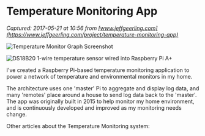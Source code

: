 # Temperature Monitoring App

_Captured: 2017-05-21 at 10:56 from [www.jeffgeerling.com](https://www.jeffgeerling.com/project/temperature-monitoring-app)_

![Temperature Monitor Graph Screenshot](https://www.jeffgeerling.com/sites/jeffgeerling.com/files/styles/project-thumbnail/public/images/temperature-monitor-screenshot.png?itok=IYZ5KoI7)

![DS18B20 1-wire temperature sensor wired into Raspberry Pi A+](https://www.jeffgeerling.com/sites/jeffgeerling.com/files/styles/project-thumbnail/public/images/temperature-sensor-ds18b20-pi-aplus.jpg?itok=Ja3jmREr)

I've created a Raspberry Pi-based temperature monitoring application to power a network of temperature and environmental monitors in my home.

The architecture uses one 'master' Pi to aggregate and display log data, and many 'remotes' place around a house to send log data back to the 'master'. The app was originally built in 2015 to help monitor my home environment, and is continuously developed and improved as my monitoring needs change.

Other articles about the Temperature Monitoring system:
